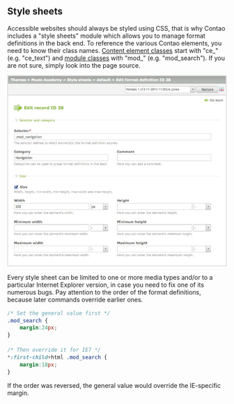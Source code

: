 ## Style sheets

Accessible websites should always be styled using CSS, that is why Contao
includes a "style sheets" module which allows you to manage format definitions
in the back end. To reference the various Contao elements, you need to know
their class names. [Content element classes][5] start with "ce\_"
(e.g. "ce_text") and [module classes][3] with "mod\_" (e.g. "mod_search"). If
you are not sure, simply look into the page source.

![](images/style-sheet.jpg?raw=true)

Every style sheet can be limited to one or more media types and/or to a
particular Internet Explorer version, in case you need to fix one of its
numerous bugs. Pay attention to the order of the format definitions, because
later commands override earlier ones.

```css
/* Set the general value first */
.mod_search {
    margin:24px;
}

/* Then override it for IE7 */
*:first-child+html .mod_search {
    margin:18px;
}
```

If the order was reversed, the general value would override the IE-specific
margin.


[3]: 03-Managing-pages.md#modules
[5]: 04-Managing-content.md#articles